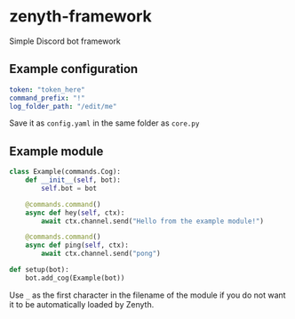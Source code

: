 # zenyth-framework
Simple Discord bot framework

## Example configuration
```yaml
token: "token_here"
command_prefix: "!"
log_folder_path: "/edit/me"
```
Save it as `config.yaml` in the same folder as `core.py`

## Example module
```python
class Example(commands.Cog):
    def __init__(self, bot):
        self.bot = bot

    @commands.command()
    async def hey(self, ctx):
        await ctx.channel.send("Hello from the example module!")

    @commands.command()
    async def ping(self, ctx):
        await ctx.channel.send("pong")

def setup(bot):
    bot.add_cog(Example(bot))
```
Use `_` as the first character in the filename of the module if you do not want it to be automatically loaded by Zenyth.

